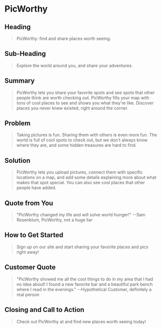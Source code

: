 # PicWorthy #

## Heading ##
  > PicWorthy: find and share places worth seeing.

## Sub-Heading ##
  > Explore the world around you, and share your adventures.

## Summary ##
  > PicWorthy lets you share your favorite spots and see spots that other people think are worth checking out. PicWorthy fills your map with tons of cool places to see and shows you what they're like. Discover places you never knew existed, right around the corner.

## Problem ##
  >  Taking pictures is fun. Sharing them with others is even more fun. The world is full of cool spots to check out, but we don't always know where they are, and some hidden treasures are hard to find.

## Solution ##
  > PicWorthy lets you upload pictures, connect them with specific locations on a map, and add some details explaining more about what makes that spot special. You can also see cool places that other people have added.

## Quote from You ##
  >"PicWorthy changed my life and will solve world hunger!" --Sam Rosenblum, PicWorthy, not a huge liar

## How to Get Started ##
  >Sign up on our site and start sharing your favorite places and pics right away!

## Customer Quote ##
  >"PicWorthy showed me all the cool things to do in my area that I had no idea about! I found a new favorite bar and a beautiful park bench where I read in the evenings." --Hypothetical Customer, definitely a real person

## Closing and Call to Action ##
  >Check out PicWorthy at and find new places worth seeing today!